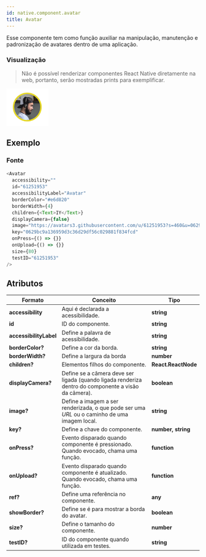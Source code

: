 ```yaml
---
id: native.component.avatar
title: Avatar
---
```


<!-- Component declaration begin -->

<!-- Component declaration end -->

<!-- Documentation begin -->

Esse componente tem como função auxiliar na manipulação, manutenção e padronização de avatares dentro de uma aplicação.

### Visualização
> Não é possível renderizar componentes React Native diretamente na web, portanto, serão mostradas prints para exemplificar.

![avatar](../static/img/screenshots/avatar.png)

## Exemplo

### Fonte

```javascript
<Avatar
  accessibility=""
  id="61251953"
  accessibilityLabel="Avatar"
  borderColor="#e6d820"
  borderWidth={4}
  children={<Text>IY</Text>}
  displayCamera={false}
  image="https://avatars3.githubusercontent.com/u/61251953?s=460&u=0629bc9a136959d3c36d29df56c029881f834fcd&v=4"
  key="0629bc9a136959d3c36d29df56c029881f834fcd"
  onPress={() => {}}
  onUpload={() => {}}
  size={80}
  testID="61251953"
/>
```


## Atributos

| Formato            | Conceito                                                                                                | Tipo                 |
| ------------------ | ------------------------------------------------------------------------------------------------------- | -------------------- |
| **accessibility**       | Aqui é declarada a acessibilidade.       | **string**   |
| **id**         | ID do componente. | **string**    |
| **accessibilityLabel**      | Define a palavra de acessibilidade.             | **string**  |
| **borderColor?**    | Define a cor da borda.                                                          | **string** |
| **borderWidth?**    | Define a largura da borda  | **number**   |
| **children?** | Elementos filhos do componente.                                                     | **React.ReactNode** |
| **displayCamera?** | Define se a câmera deve ser ligada (quando ligada renderiza dentro do componente a visão da câmera).       | **boolean** |
| **image?** | Define a imagem a ser renderizada, o que pode ser uma *URL* ou o caminho de uma imagem local.                  | **string** |
| **key?** 	| Define a chave do componente. 	| **number, string** 	|
| **onPress?**   | Evento disparado quando componente é pressionado. Quando evocado, chama uma função. | **function**        |
| **onUpload?**   | Evento disparado quando componente é atualizado. Quando evocado, chama uma função. | **function**        |
| **ref?**   | Define uma referência no componente. | **any**        |
| **showBorder?**   | Define se é para mostrar a borda do avatar. | **boolean**        |
| **size?**   | Define o tamanho do componente. | **number**        |
| **testID?**   | ID do componente quando utilizada em testes. | **string**        |




<!-- Documentation end -->


